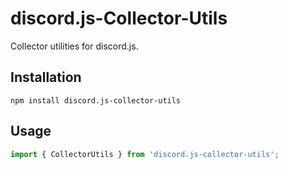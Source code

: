 # discord.js-Collector-Utils

Collector utilities for discord.js.

## Installation

`npm install discord.js-collector-utils`

## Usage

```typescript
import { CollectorUtils } from 'discord.js-collector-utils';
```
